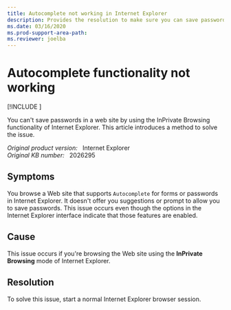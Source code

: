 ```yaml
---
title: Autocomplete not working in Internet Explorer
description: Provides the resolution to make sure you can save passwords in a web site if the Autocomplete feature is enabled in Internet Explorer InPrivate Browsing mode.
ms.date: 03/16/2020
ms.prod-support-area-path: 
ms.reviewer: joelba
---
```

# Autocomplete functionality not working

[!INCLUDE [](../includes/browsers-important.md)]

You can't save passwords in a web site by using the InPrivate Browsing functionality of Internet Explorer. This article introduces a method to solve the issue.

_Original product version:_ &nbsp; Internet Explorer  
_Original KB number:_ &nbsp; 2026295

## Symptoms

You browse a Web site that supports `Autocomplete` for forms or passwords in Internet Explorer. It doesn't offer you suggestions or prompt to allow you to save passwords. This issue occurs even though the options in the Internet Explorer interface indicate that those features are enabled.

## Cause

This issue occurs if you're browsing the Web site using the **InPrivate Browsing** mode of Internet Explorer.

## Resolution

To solve this issue, start a normal Internet Explorer browser session.

